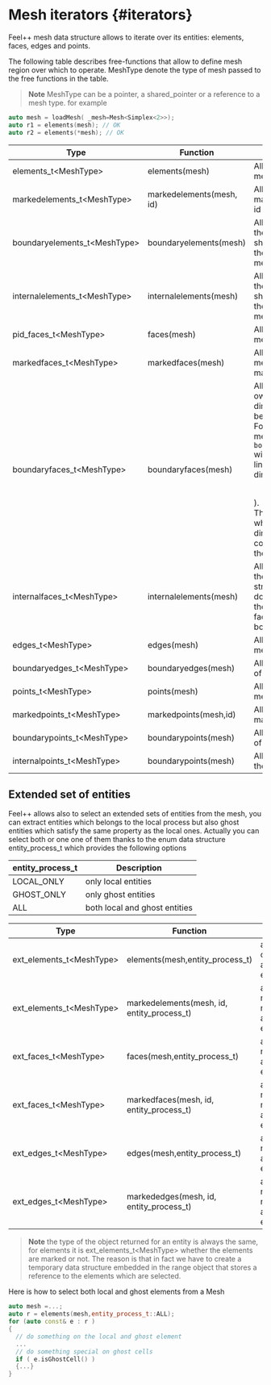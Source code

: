 # Mesh iterators {#iterators}

Feel++ mesh data structure allows to iterate over its entities: elements, faces, edges and points.

The following table describes free-functions that allow to define mesh region over which to operate. MeshType denote the type of mesh passed to the free functions in the table.

> **Note** MeshType can be a pointer, a shared_pointer or a reference to a mesh type. for example
```cpp
auto mesh = loadMesh( _mesh=Mesh<Simplex<2>>);
auto r1 = elements(mesh); // OK
auto r2 = elements(*mesh); // OK
```


|Type|Function|Description|
|----|---|---|
|elements_t\<MeshType\>|elements(mesh)|All the elements of a mesh|
|markedelements_t\<MeshType\>|markedelements(mesh, id)|All the elements marked by marked id |
| boundaryelements_t\<MeshType\>| boundaryelements(mesh) |All the elements of the mesh which share a face with the boundary of the mesh.|
| internalelements_t\<MeshType\>| internalelements(mesh) |All the elements of the mesh which share a face with the boundary of the mesh.|
|pid_faces_t\<MeshType\>| faces(mesh) |All the faces of the mesh.|
|markedfaces_t\<MeshType\>| markedfaces(mesh) |All the faces of the mesh which are marked.|
|boundaryfaces_t\<MeshType\>| boundaryfaces(mesh) |All elements that own a topological dimension one below the mesh. <br>For example, if you mesh is a 2D one, `boundaryfaces(mesh)`  will return all the lines (because of dimension $$2-1=1$$).<br>These elements which have one dimension less, are corresponding to the boundary faces.|
|internalfaces_t\<MeshType\>| internalelements(mesh) |All the elements of the mesh which are stricly within the domain that is to say they do not share a face with the boundary.|
| edges_t\<MeshType\>| edges(mesh) | All the edges of the mesh.|
| boundaryedges_t\<MeshType\> | boundaryedges(mesh) |All boundary edges of the mesh.|
| points_t\<MeshType\>| points(mesh) | All the points of the mesh.|
| markedpoints_t\<MeshType\>| markedpoints(mesh,id) | All the points marked id of  mesh.|
| boundarypoints_t\<MeshType\> | boundarypoints(mesh) |All boundary points of the mesh.|
| internalpoints_t\<MeshType\> | boundarypoints(mesh) |All internal points of the mesh.|

## Extended set of entities

Feel++ allows also to select an extended sets of entities from the mesh, you can extract entities which belongs to the local process but also ghost entities which satisfy the same property as the local ones. Actually you can select both or one one of them thanks to the enum data structure entity_process_t which provides the following options

| entity_process_t | Description |
|------------------|-------------|
| LOCAL_ONLY | only local entities |
| GHOST_ONLY | only ghost entities |
| ALL  | both local and ghost entities |

|Type|Function|Description|
|----|--------|-----------|
|ext_elements_t\<MeshType\>|elements(mesh,entity_process_t)|all the elements of mesh associated to entity_process_t.|
|ext_elements_t\<MeshType\>|markedelements(mesh, id, entity_process_t)|all the elements marked id of mesh associated to entity_process_t.|
|ext_faces_t\<MeshType\>|faces(mesh,entity_process_t)|all the faces of mesh associated to entity_process_t.|
|ext_faces_t\<MeshType\>|markedfaces(mesh, id, entity_process_t)|all the faces marked id of mesh associated to entity_process_t.|
|ext_edges_t\<MeshType\>|edges(mesh,entity_process_t)|all the edges of mesh associated to entity_process_t.|
|ext_edges_t\<MeshType\>|markededges(mesh, id, entity_process_t)|all the edges marked id of mesh associated to entity_process_t.|

> **Note** the type of the object returned for an entity is always the same, for elements it is ext_elements_t\<MeshType\> whether the elements are marked or not. The reason is that in fact we have to create a temporary data structure embedded in the range object that stores a reference to the elements which are selected.

Here is how to select both local and ghost elements from a Mesh
```cpp
auto mesh =...;
auto r = elements(mesh,entity_process_t::ALL);
for (auto const& e : r )
{
  // do something on the local and ghost element
  ...
  // do something special on ghost cells
  if ( e.isGhostCell() )
  {...}
}
```
